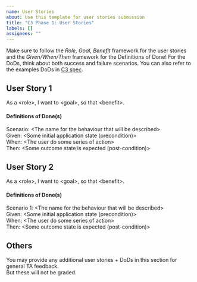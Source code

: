 ```yaml
---
name: User Stories
about: Use this template for user stories submission
title: "C3 Phase 1: User Stories"
labels: []
assignees: ""
---
```


Make sure to follow the *Role, Goal, Benefit* framework for the user stories and the *Given/When/Then* framework for the Definitions of Done! For the DoDs, think about both success and failure scenarios. You can also refer to the examples DoDs in [C3 spec](https://sites.google.com/view/ubc-cpsc310-22w1/project/checkpoint-3#h.8c0lkthf1uae).

## User Story 1
As a \<role\>, I want to \<goal\>, so that \<benefit\>.


#### Definitions of Done(s)
Scenario: \<The name for the behaviour that will be described\>  
Given: \<Some initial application state (precondition)\>  
When: \<The user do some series of action\>  
Then: \<Some outcome state is expected (post-condition)\>

## User Story 2
As a \<role\>, I want to \<goal\>, so that \<benefit\>.


#### Definitions of Done(s)
Scenario 1: \<The name for the behaviour that will be described\>  
Given: \<Some initial application state (precondition)\>  
When: \<The user do some series of action\>  
Then: \<Some outcome state is expected (post-condition)\>
## Others
You may provide any additional user stories + DoDs in this section for general TA feedback.  
But these will not be graded.